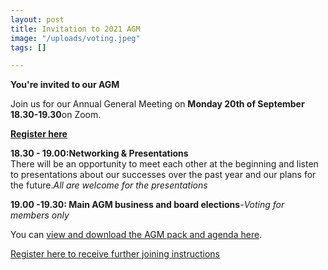 ```yaml
---
layout: post
title: Invitation to 2021 AGM
image: "/uploads/voting.jpeg"
tags: []

---
```

**You're invited to our AGM**

Join us for our Annual General Meeting on **Monday 20th of September 18.30-19.30**on Zoom.  
  
[**Register here**](https://forms.gle/92h73VB4xnLsfAg29)  
  
**18.30 - 19.00:Networking & Presentations**  
There will be an opportunity to meet each other at the beginning and listen to presentations about our successes over the past year and our plans for the future._All are welcome for the presentations_  
  
**19.00 -19.30: Main AGM business and board elections**-_Voting for members only_   
  
You can [view and download the AGM pack and agenda here](https://docs.google.com/document/d/1-dwGh-VM2tOrhUaWLomZsMN7YrDkc-1SrMhO8c8GFa8/edit?usp=sharing).  
  
[Register here to receive further joining instructions](https://forms.gle/92h73VB4xnLsfAg29)